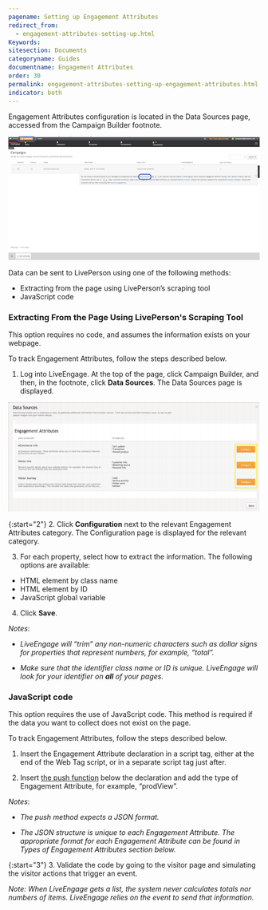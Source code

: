 ```yaml
---
pagename: Setting up Engagement Attributes
redirect_from:
  - engagement-attributes-setting-up.html
Keywords:
sitesection: Documents
categoryname: Guides
documentname: Engagement Attributes
order: 30
permalink: engagement-attributes-setting-up-engagement-attributes.html
indicator: both
---
```


Engagement Attributes configuration is located in the Data Sources page, accessed from the Campaign Builder footnote.

![Data Sources](img/campaigns.png)

Data can be sent to LivePerson using one of the following methods:
* Extracting from the page using LivePerson’s scraping tool
* JavaScript code

### Extracting From the Page Using LivePerson's Scraping Tool

This option requires no code, and assumes the information exists on your webpage.

To track Engagement Attributes, follow the steps described below.

1. Log into LiveEngage. At the top of the page, click Campaign Builder, and then, in the footnote, click **Data Sources**. The Data Sources page is displayed.

![Scraping Tool](img/scrapingtool.png)

{:start="2"}
2. Click **Configuration** next to the relevant Engagement Attributes category. The Configuration page is displayed for the relevant category.

3. For each property, select how to extract the information. The following options are available:

  * HTML element by class name
  * HTML element by ID
  * JavaScript global variable

4. Click **Save**.

_Notes_:

* _LiveEngage will “trim” any non-numeric characters such as dollar signs for properties that represent numbers, for example, “total”._

* _Make sure that the identifier class name or ID is unique. LiveEngage will look for your identifier on **all** of your pages._

### JavaScript code

This option requires the use of JavaScript code. This method is required if the data you want to collect does not exist on the page.

To track Engagement Attributes, follow the steps described below.

1. Insert the Engagement Attribute declaration in a script tag, either at the end of the Web Tag script, or in a separate script tag just after.

2. Insert [the push function](le-tag-sdes.html#push-sdes) below the declaration and add the type of Engagement Attribute, for example, “prodView”.

_Notes_:

* _The push method expects a JSON format._

* _The JSON structure is unique to each Engagement Attribute. The appropriate format for each Engagement Attribute can be found in Types of Engagement Attributes section below._

{:start="3"}
3. Validate the code by going to the visitor page and simulating the visitor actions that trigger an event.

_Note: When LiveEngage gets a list, the system never calculates totals nor numbers of items. LiveEngage relies on the event to send that information._

